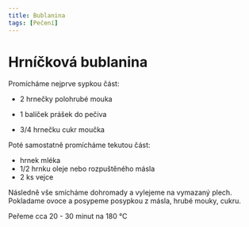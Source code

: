 ```yaml
---
title: Bublanina
tags: [Pečení]
---
```


# Hrníčková bublanina

Promícháme nejprve sypkou část:

* 2 hrnečky polohrubé mouka

* 1 balíček prášek do pečiva
* 3/4 hrnečku cukr moučka

Poté samostatně promícháme tekutou část:

* hrnek mléka
* 1/2 hrnku oleje nebo rozpuštěného másla
* 2 ks vejce

Následně vše smícháme dohromady a vylejeme na vymazaný plech. Pokladame ovoce a posypeme posypkou z másla, hrubé mouky, cukru.

Peřeme cca 20 - 30 minut na 180 °C


<!-- div class="text-center">

<a href="/buchty/bublanina-one.jpg"><img src="/buchty/bublanina-one.jpg" class="img-thumbnail m-1" width="200"></a>
<a href="/buchty/bublanina-two.jpg"><img src="/buchty/bublanina-two.jpg" class="img-thumbnail m-1" width="200"></a>
<a href="/buchty/bublanina-three.jpg"><img src="/buchty/bublanina-three.jpg" class="img-thumbnail m-1" width="200"></a>

</div -->